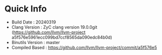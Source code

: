 # Quick Info
* Build Date : 20240319
* Clang Version : ZyC clang version 19.0.0git (https://github.com/llvm/llvm-project a5f576e5961ecc099bd7ccf8565da090edc84b0d)
* Binutils Version : master
* Compiled Based : https://github.com/llvm/llvm-project/commit/a5f576e5

